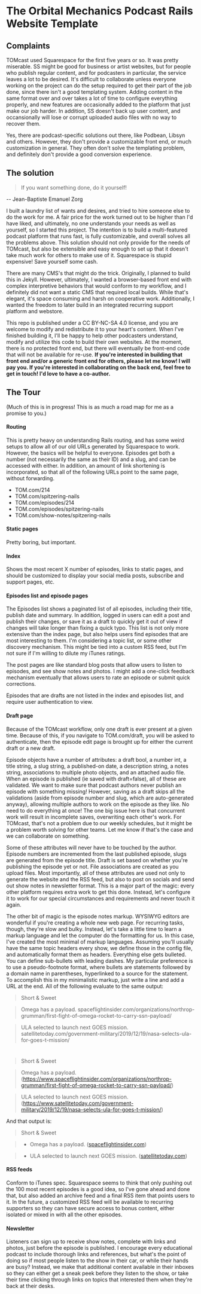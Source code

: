 # The Orbital Mechanics Podcast Rails Website Template

## Complaints
TOMcast used Squarespace for the first five years or so. It was pretty miserable. SS might be good for business or artist websites, but for people who publish regular content, and for podcasters in particular, the service leaves a lot to be desired. It's difficult to collaborate unless everyone working on the project can do the setup required to get their part of the job done, since there isn't a good templating system. Adding content in the same format over and over takes a lot of time to configure everything properly, and new features are occasionally added to the platform that just make our job harder. In addition, SS doesn't back up user content, and occansionally will lose or corrupt uploaded audio files with no way to recover them.

Yes, there are podcast-specific solutions out there, like Podbean, Libsyn and others. However, they don't provide a customizable front end, or much customization in general. They often don't solve the templating problem, and definitely don't provide a good conversion experience.

## The solution
> If you want something done, do it yourself!

-- Jean-Baptiste Emanuel Zorg

I built a laundry list of wants and desires, and tried to hire someone else to do the work for me. A fair price for the work turned out to be higher than I'd have liked, and ultimately, no one understands your needs as well as yourself, so I started this project. The intention is to build a multi-featured podcast platform that runs fast, is fully customizable, and overall solves all the problems above. This solution should not only provide for the needs of TOMcast, but also be extensible and easy enough to set up that it doesn't take much work for others to make use of it. Squarespace is stupid expensive! Save yourself some cash.

There are many CMS's that might do the trick. Originally, I planned to build this in Jekyll. However, ultimately, I wanted a browser-based front end with complex interpretive behaviors that would conform to my workflow, and I definitely did not want a static CMS that required local builds. While that's elegant, it's space consuming and harsh on cooperative work. Additionally, I wanted the freedom to later build in an integrated recurring support platform and webstore.

This repo is published under a CC BY-NC-SA 4.0 license, and you are welcome to modify and redistribute it to your heart's content. When I've finished building it, I'll be happy to help other podcasters understand, modify and utilize this code to build their own websites. At the moment, there is no protected front end, but there will eventually be front-end code that will not be available for re-use. **If you're interested in building that front end and/or a generic front end for others, please let me know! I will pay you. If you're interested in collaborating on the back end, feel free to get in touch! I'd love to have a co-author.**

## The Tour

(Much of this is in progress! This is as much a road map for me as a promise to you.)

#### Routing

This is pretty heavy on understanding Rails routing, and has some weird setups to allow all of our old URLs generated by Squarespace to work. However, the basics will be helpful to everyone. Episodes get both a number (not necessarily the same as their ID) and a slug, and can be accessed with either. In addition, an amount of link shortening is incorporated, so that all of the following URLs point to the same page, without forwarding.

- TOM.com/214
- TOM.com/spitzering-nails
- TOM.com/episodes/214
- TOM.com/episodes/spitzering-nails
- TOM.com/show-notes/spitzering-nails

#### Static pages

Pretty boring, but important.

#### Index

Shows the most recent X number of episodes, links to static pages, and should be customized to display your social media posts, subscribe and support pages, etc.

#### Episodes list and episode pages

The Episodes list shows a paginated list of all episodes, including their title, publish date and summary. In addition, logged in users can edit a post and publish their changes, or save it as a draft to quickly get it out of view if changes will take longer than fixing a quick typo. This list is not only more extensive than the index page, but also helps users find episodes that are most interesting to them. I'm considering a topic list, or some other discovery mechanism. This might be tied into a custom RSS feed, but I'm not sure if I'm willing to dilute my iTunes ratings.

The post pages are like standard blog posts that allow users to listen to episodes, and see show notes and photos. I might add a one-click feedback mechanism eventually that allows users to rate an episode or submit quick corrections.

Episodes that are drafts are not listed in the index and episodes list, and require user authentication to view.

#### Draft page

Because of the TOMcast workflow, only one draft is ever present at a given time. Because of this, if you navigate to TOM.com/draft, you will be asked to authenticate, then the episode edit page is brought up for either the current draft or a new draft.

Episode objects have a number of attributes: a draft bool, a number int, a title string, a slug string, a published-on date, a description string, a notes string, associations to multiple photo objects, and an attached audio file. When an episode is published (ie saved with draft=false), all of these are validated. We want to make sure that podcast authors never publish an episode with something missing! However, saving as a draft skips all the validations (aside from episode number and slug, which are auto-generated anyway), allowing multiple authors to work on the episode as they like. No need to do everything at once! The one big issue here is that concurrent work will result in incomplete saves, overwriting each other's work. For TOMcast, that's not a problem due to our weekly schedules, but it might be a problem worth solving for other teams. Let me know if that's the case and we can collaborate on something.

Some of these attributes will never have to be touched by the author. Episode numbers are incremented from the last published episode, slugs are generated from the episode title. Draft is set based on whether you're publishing the episode yet or not. File associations are created as you upload files. Most importantly, all of these attributes are used not only to generate the website and the RSS feed, but also to post on socials and send out show notes in newsletter format. This is a major part of the magic: every other platform requires extra work to get this done. Instead, let's configure it to work for our special circumstances and requirements and never touch it again.

The other bit of magic is the episode notes markup. WYSIWYG editors are wonderful if you're creating a whole new web page. For recurring tasks, though, they're slow and bulky. Instead, let's take a little time to learn a markup language and let the computer do the formatting for us. In this case, I've created the most minimal of markup languages. Assuming you'll usually have the same topic headers every show, we define those in the config file, and automatically format them as headers. Everything else gets bulleted. You can define sub-bullets with leading dashes. My particular preference is to use a pseudo-footnote format, where bullets are statements followed by a domain name in parentheses, hyperlinked to a source for the statement. To accomplish this in my minimalistic markup, just write a line and add a URL at the end. All of the following evaluate to the same output:

> Short & Sweet

> Omega has a payload. spaceflightinsider.com/organizations/northrop-grumman/first-fight-of-omega-rocket-to-carry-ssn-payload/

> ULA selected to launch next GOES mission. satellitetoday.com/government-military/2019/12/19/nasa-selects-ula-for-goes-t-mission/

#

> Short & Sweet

> Omega has a payload. (https://www.spaceflightinsider.com/organizations/northrop-grumman/first-fight-of-omega-rocket-to-carry-ssn-payload/)

> ULA selected to launch next GOES mission. (https://www.satellitetoday.com/government-military/2019/12/19/nasa-selects-ula-for-goes-t-mission/)

And that output is:

> Short & Sweet

> - Omega has a payload. ([spaceflightinsider.com](https://www.spaceflightinsider.com/organizations/northrop-grumman/first-fight-of-omega-rocket-to-carry-ssn-payload/))

> - ULA selected to launch next GOES mission. ([satellitetoday.com](https://www.satellitetoday.com/government-military/2019/12/19/nasa-selects-ula-for-goes-t-mission/))


#### RSS feeds

Conform to iTunes spec. Squarespace seems to think that only pushing out the 100 most recent episodes is a good idea, so I've gone ahead and done that, but also added an archive feed and a final RSS item that points users to it. In the future, a customized RSS feed will be available to recurring supporters so they can have secure access to bonus content, either isolated or mixed in with all the other episodes.

#### Newsletter

Listeners can sign up to receive show notes, complete with links and photos, just before the episode is published. I encourage every educational podcast to include thorough links and references, but what's the point of doing so if most people listen to the show in their car, or while their hands are busy? Instead, we make that additional content available in their inboxes so they can either get a sneak peek before they listen to the show, or take their time clicking through links on topics that interested them when they're back at their desks.
